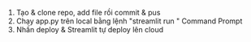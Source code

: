 1. Tạo & clone repo, add file rồi commit & pus
2. Chạy app.py trên local bằng lệnh "streamlit run <path>" Command Prompt
3. Nhấn deploy & Streamlit tự deploy lên cloud
